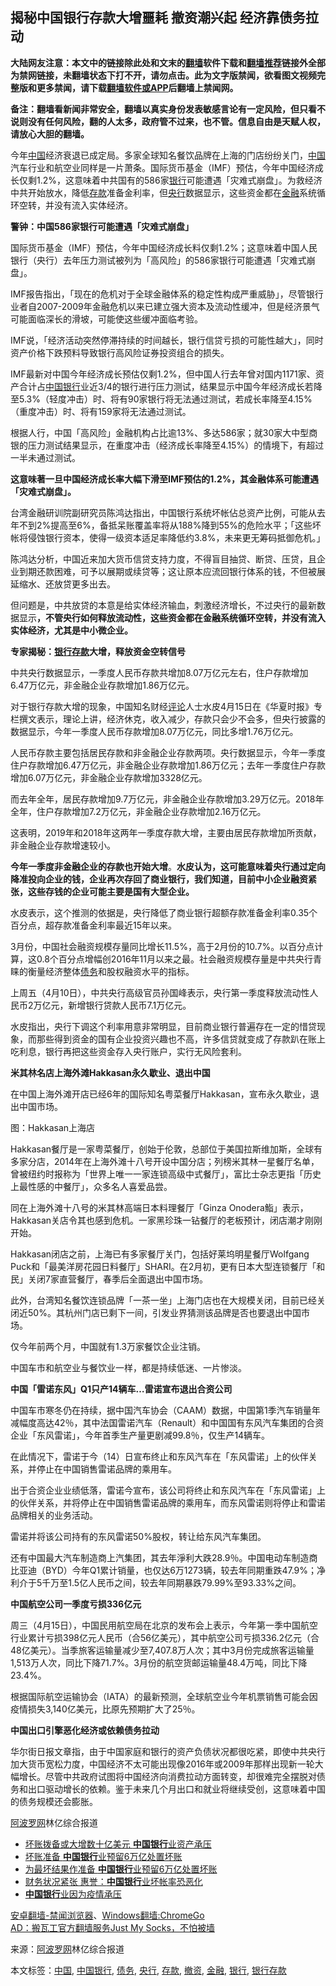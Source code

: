  <h2>揭秘中国银行存款大增噩耗 撤资潮兴起 经济靠债务拉动</h2> <p class="notice"><b>大陆网友注意：本文中的链接除此处和文末的<a href="https://github.com/bannedbook/fanqiang" >翻墙</a>软件下载和<a href="https://github.com/killgcd/justmysocks/blob/master/README.md">翻墙推荐</a>链接外全部为禁网链接，未翻墙状态下打不开，请勿点击。此为文字版禁闻，欲看图文视频完整版和更多禁闻，请下载<a href="https://github.com/bannedbook/fanqiang">翻墙软件或APP</a>后翻墙上禁闻网。</p><p>备注：翻墙看新闻非常安全，翻墙以真实身份发表敏感言论有一定风险，但只看不说则没有任何风险，翻的人太多，政府管不过来，也不管。信息自由是天赋人权，请放心大胆的翻墙。</b></p>  <div class="entry"> <p>今年<span class='wp_keywordlink_affiliate'><a href="https://www.bannedbook.org/" title="中国" target="_blank">中国</a></span>经济衰退已成定局。多家全球知名餐饮品牌在上海的门店纷纷关门，<a href="https://www.bannedbook.org/bnews/tag/%E4%B8%AD%E5%9B%BD/" class="st_tag internal_tag" rel="tag" title="标签 中国 下的日志">中国</a>汽车行业和航空业同样是一片萧条。国际货币基金（IMF）预估，今年中国经济成长仅剩1.2%，这意味着中共国有的586家<a href="https://www.bannedbook.org/bnews/tag/%e9%93%b6%e8%a1%8c/" class="st_tag internal_tag" rel="tag" title="标签 银行 下的日志">银行</a>可能遭遇「灾难式崩盘」。为救经济中共开始放水，降低<a href="https://www.bannedbook.org/bnews/tag/%E5%AD%98%E6%AC%BE/" class="st_tag internal_tag" rel="tag" title="标签 存款 下的日志">存款</a>准备金利率，但<a href="https://www.bannedbook.org/bnews/tag/%e5%a4%ae%e8%a1%8c/" class="st_tag internal_tag" rel="tag" title="标签 央行 下的日志">央行</a>数据显示，这些资金都在<a href="https://www.bannedbook.org/bnews/tag/%E9%87%91%E8%9E%8D/" class="st_tag internal_tag" rel="tag" title="标签 金融 下的日志">金融</a>系统循环空转，并没有流入实体经济。</p> <p><strong>警钟：中国586家银行可能遭遇「灾难式崩盘」</strong></p> <p>国际货币基金（IMF）预估，今年中国经济成长料仅剩1.2%；这意味着中国人民银行（央行）去年压力测试被列为「高风险」的586家银行可能遭遇「灾难式崩盘」。</p> <p>IMF报告指出，「现在的危机对于全球金融体系的稳定性构成严重威胁」，尽管银行业者自2007-2009年金融危机以来已建立强大资本及流动性缓冲，但是经济景气可能面临深长的滑坡，可能使这些缓冲面临考验。</p> <p>IMF说，「经济活动突然停滞持续的时间越长，银行信贷亏损的可能性越大」，同时资产价格下跌预料导致银行高风险证券投资组合的损失。</p> <p>IMF最新对中国今年经济成长预估仅剩1.2%，但中国人行去年曾对国内1171家、资产合计占<a href="https://www.bannedbook.org/bnews/tag/%E4%B8%AD%E5%9B%BD%E9%93%B6%E8%A1%8C/" class="st_tag internal_tag" rel="tag" title="标签 中国银行 下的日志">中国银行</a>业近3/4的银行进行压力测试，结果显示中国今年经济成长若降至5.3%（轻度冲击）时、将有90家银行将无法通过测试，若成长率降至4.15%（重度冲击）时、将有159家将无法通过测试。</p> <p>根据人行，中国「高风险」金融机构占比逾13%、多达586家；就30家大中型商银的压力测试结果显示，在重度冲击（经济成长率降至4.15%）的情境下，有超过一半未通过测试。</p> <p><strong>这意味著一旦中国经济成长率大幅下滑至IMF预估的1.2%，其金融体系可能遭遇「灾难式崩盘」。</strong></p> <p>台湾金融研训院副研究员陈鸿达指出，中国银行系统坏帐佔总资产比例，可能从去年不到2%提高至6%，备抵呆账覆盖率将从188%降到55%的危险水平；「这些坏帐将侵蚀银行资本，使得一级资本适足率降低约3.8%，未来更无筹码抵御危机。」</p> <p>陈鸿达分析，中国近来加大货币信贷支持力度，不得盲目抽贷、断贷、压贷，且企业到期还款困难，可予以展期或续贷等；这让原本应流回银行体系的钱，不但被展延缩水、还放贷更多出去。</p> <p>但问题是，中共放贷的本意是给实体经济输血，刺激经济增长，不过央行的最新数据显示<strong>，不管央行如何释放流动性，这些资金都在金融系统循环空转，并没有流入实体经济，尤其是中小微企业。</strong></p>  <p><strong>专家揭秘：<a href="https://www.bannedbook.org/bnews/tag/%E9%93%B6%E8%A1%8C%E5%AD%98%E6%AC%BE/" class="st_tag internal_tag" rel="tag" title="标签 银行存款 下的日志">银行存款</a>大增，释放资金空转信号</strong></p> <p>中共央行数据显示，一季度人民币存款共增加8.07万亿元左右，住户存款增加6.47万亿元，非金融企业存款增加1.86万亿元。</p> <p>对于银行存款大增的现象，中国知名财经<span class='wp_keywordlink_affiliate'><a href="https://www.bannedbook.org/bnews/comments/" title="新闻评论" target="_blank">评论</a></span>人士水皮4月15日在《华夏时报》专栏撰文表示，理论上讲，经济休克，收入减少，存款只会少不会多，但央行披露的数据显示，今年一季度人民币存款增加8.07万亿元，同比多增1.76万亿元。</p> <p>人民币存款主要包括居民存款和非金融企业存款两项。央行数据显示，今年一季度住户存款增加6.47万亿元，非金融企业存款增加1.86万亿元；去年一季度住户存款增加6.07万亿元，非金融企业存款增加3328亿元。</p> <p>而去年全年，居民存款增加9.7万亿元，非金融企业存款增加3.29万亿元。2018年全年，住户存款增加7.2万亿元，非金融企业存款增加2.16万亿元。</p> <p>这表明，2019年和2018年这两年一季度存款大增，主要由居民存款增加所贡献，非金融企业存款增速较小。</p> <p><strong>今年一季度非金融企业的存款也开始大增</strong>。<strong>水皮认为，这可能意味着央行通过定向降准投向企业的钱，企业再次存回了商业银行，我们知道，目前中小企业融资紧张，这些存钱的企业可能主要是国有大型企业。</strong></p> <p>水皮表示，这个推测的依据是，央行降低了商业银行超额存款准备金利率0.35个百分点，超存款准备金利率最近15年以来。</p> <p>3月份，中国社会融资规模存量同比增长11.5%，高于2月份的10.7%。以百分点计算，这0.8个百分点增幅创2016年11月以来之最。社会融资规模存量是中共央行青睐的衡量经济整体<a href="https://www.bannedbook.org/bnews/tag/%e5%80%ba%e5%8a%a1/" class="st_tag internal_tag" rel="tag" title="标签 债务 下的日志">债务</a>和股权融资水平的指标。</p> <p>上周五（4月10日），中共央行高级官员孙国峰表示，央行第一季度释放流动性人民币2万亿元，新增银行贷款人民币7.1万亿元。</p> <p>水皮指出，央行下调这个利率用意非常明显，目前商业银行普遍存在一定的惜贷现象，而那些得到资金的国有企业投资兴趣也不高，许多信贷就变成了存款趴在账上吃利息，银行再把这些资金存入央行账户，实行无风险套利。</p>  <p><strong>米其林名店上海外滩Hakkasan永久歇业、退出中国</strong></p> <p>在中国上海外滩开店已经6年的国际知名粤菜餐厅Hakkasan，宣布永久歇业，退出中国市场。</p> <p>图：Hakkasan上海店</p> <p>Hakkasan餐厅是一家粤菜餐厅，创始于伦敦，总部位于美国拉斯维加斯，全球有多家分店，2014年在上海外滩十八号开设中国分店；列榜米其林一星餐厅名单，曾被纽约时报称为「世界上唯一一家连锁高级中式餐厅」，富比士杂志更指「历史上最性感的中餐厅」，众多名人喜爱品尝。</p> <p>同在上海外滩十八号的米其林高端日本料理餐厅「Ginza Onodera鮨」表示，Hakkasan关店令其也感到危机。一家黑珍珠一钻餐厅的老板预计，闭店潮才刚刚开始。</p> <p>Hakkasan闭店之前，上海已有多家餐厅关门，包括好莱坞明星餐厅Wolfgang Puck和「最美洋房花园日料餐厅」SHARI。在2月初，更有日本大型连锁餐厅「和民」关闭7家直营餐厅，春季后全面退出中国市场。</p> <p>此外，台湾知名餐饮连锁品牌「一茶一坐」上海门店也在大规模关闭，目前已经关闭近50%。其杭州门店已剩下一间，引发业界猜测该品牌是否也要退出中国市场。</p> <p>仅今年前两个月，中国就有1.3万家餐饮企业注销。</p> <p>中国车市和航空业与餐饮业一样，都是持续低迷、一片惨淡。</p> <p><strong>中国「雷诺东风」Q1只产14辆车…雷诺宣布退出合资公司</strong></p> <p>中国车市寒冬仍在持续，据中国汽车协会（CAAM）数据，中国第1季汽车销量年减幅度高达42％，其中法国雷诺汽车（Renault）和中国国有东风汽车集团的合资企业「东风雷诺」，今年首季生产量更剧减99.8％，仅生产14辆车。</p>  <p>在此情况下，雷诺于今（14）日宣布终止和东风汽车在「东风雷诺」上的伙伴关系，并停止在中国销售雷诺品牌的乘用车。</p> <p>出于合资企业业绩低落，雷诺今宣布，该公司将终止和东风汽车在「东风雷诺」上的伙伴关系，并将停止在中国销售雷诺品牌的乘用车，而东风雷诺则将停止和雷诺品牌相关的业务活动。</p> <p>雷诺并将该公司持有的东风雷诺50%股权，转让给东风汽车集团。</p> <p>还有中国最大汽车制造商上汽集团，其去年淨利大跌28.9％。中国电动车制造商比亚迪（BYD）今年Q1累计销量，也仅达6万1273辆，较去年同期重跌47.9%；净利介于5千万至1.5亿人民币之间，较去年同期暴跌79.99%至93.33%之间。</p> <p><strong>中国航空公司一季度亏损336亿元</strong></p> <p>周三（4月15日），中国民用航空局在北京的发布会上表示，今年第一季中国航空行业累计亏损398亿元人民币（合56亿美元），其中航空公司亏损336.2亿元（合48亿美元）。当季旅客运输量减少至7,407.8万人次；其中3月份完成旅客运输量1,513万人次，同比下降71.7%。3月份的航空货邮运输量48.4万吨，同比下降23.4%。</p> <p>根据国际航空运输协会（IATA）的最新预测，全球航空业今年机票销售可能会因疫情损失3,140亿美元，比原先预期扩大了25％。</p> <p><strong>中国出口引擎恶化经济或依赖债务拉动</strong></p> <p>华尔街日报文章指，由于中国家庭和银行的资产负债状况都很吃紧，即使中共央行加大货币宽松力度，中国经济不太可能出现像2016年或2009年那样出现新一轮大幅增长。尽管中共政府试图将中国经济向消费拉动方面转变，却很难完全摆脱对债务和出口驱动增长的依赖。鉴于未来几个月出口和就业将继续受创，这意味着中国的债务规模还会膨胀。</p> <p><span class='wp_keywordlink_affiliate'><a href="https://www.aboluowang.com/" title="阿波罗网" target="_blank">阿波罗网</a></span>林亿综合报道</p> <ul class='op-related-articles' title='相关阅读'> <li><a href='https://www.bannedbook.org/bnews/comments/20200416/1313469.html' target='_blank'>坏账拨备或大增数十亿美元 <b>中国银行</b>业资产承压</a></li> <li><a href='https://www.bannedbook.org/bnews/finance/20200331/1303893.html' target='_blank'>坏账准备 <b>中国银行</b>业预留6万亿处置坏账</a></li> <li><a href='https://www.bannedbook.org/bnews/comments/20200331/1303656.html' target='_blank'>为最坏结果作准备 <b>中国银行</b>业预留6万亿处置坏账</a></li> <li><a href='https://www.bannedbook.org/bnews/finance/20200328/1302283.html' target='_blank'>财务状况紧张 惠誉：<b>中国银行</b>业坏帐率恐恶化</a></li> <li><a href='https://www.bannedbook.org/bnews/ssgc/20200328/1301773.html' target='_blank'><b>中国银行</b>业因为疫情承压</a></li> </ul> <div class="texttj"> <a href="https://github.com/bannedbook/fanqiang/wiki/%E5%AE%89%E5%8D%93%E7%BF%BB%E5%A2%99-%E7%A6%81%E9%97%BB%E6%B5%8F%E8%A7%88%E5%99%A8" target="_blank">安卓翻墙-禁闻浏览器</a>、<a href="https://github.com/bannedbook/fanqiang/wiki/Chrome%E4%B8%80%E9%94%AE%E7%BF%BB%E5%A2%99%E5%8C%85" target="_blank">Windows翻墙:ChromeGo</a><br/> <a href="https://github.com/killgcd/justmysocks/blob/master/README.md" target="_blank">AD：搬瓦工官方翻墙服务Just My Socks，不怕被墙</a> </div><p> 来源：<a href="https://www.aboluowang.com/2020/0416/1437632.html" target="_blank">阿波罗网</a>林亿综合报道 </p> <a name='sharetosocial'></a>           </div><!--END ENTRY--> <div class="postfooter"> <div>本文标签：<a href="https://www.bannedbook.org/bnews/tag/%E4%B8%AD%E5%9B%BD/" rel="tag">中国</a>, <a href="https://www.bannedbook.org/bnews/tag/%E4%B8%AD%E5%9B%BD%E9%93%B6%E8%A1%8C/" rel="tag">中国银行</a>, <a href="https://www.bannedbook.org/bnews/tag/%e5%80%ba%e5%8a%a1/" rel="tag">债务</a>, <a href="https://www.bannedbook.org/bnews/tag/%e5%a4%ae%e8%a1%8c/" rel="tag">央行</a>, <a href="https://www.bannedbook.org/bnews/tag/%E5%AD%98%E6%AC%BE/" rel="tag">存款</a>, <a href="https://www.bannedbook.org/bnews/tag/%E6%92%A4%E8%B5%84/" rel="tag">撤资</a>, <a href="https://www.bannedbook.org/bnews/tag/%E9%87%91%E8%9E%8D/" rel="tag">金融</a>, <a href="https://www.bannedbook.org/bnews/tag/%e9%93%b6%e8%a1%8c/" rel="tag">银行</a>, <a href="https://www.bannedbook.org/bnews/tag/%E9%93%B6%E8%A1%8C%E5%AD%98%E6%AC%BE/" rel="tag">银行存款</a></div>  </div><!--END POSTFOOTER--> 